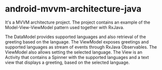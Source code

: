 # android-mvvm-architecture-java
It's a MVVM architecture project.
The project contains an example of the Model-View-ViewModel pattern used together with RxJava.

The DataModel provides supported languages and also retrieval of the greeting based on the language. The ViewModel exposes greetings and supported languages as stream of events through RxJava Observables. The ViewModel also allows setting the selected language. The View is an Activity that contains a Spinner with the supported languages and a text view that displays a greeting, based on the selected language.

